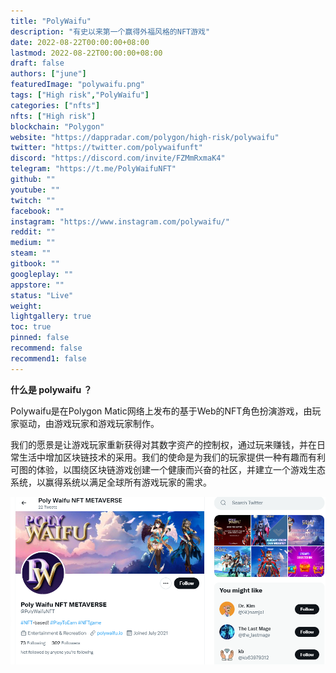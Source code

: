 ```yaml
---
title: "PolyWaifu"
description: "有史以来第一个赢得外福风格的NFT游戏"
date: 2022-08-22T00:00:00+08:00
lastmod: 2022-08-22T00:00:00+08:00
draft: false
authors: ["june"]
featuredImage: "polywaifu.png"
tags: ["High risk","PolyWaifu"]
categories: ["nfts"]
nfts: ["High risk"]
blockchain: "Polygon"
website: "https://dappradar.com/polygon/high-risk/polywaifu"
twitter: "https://twitter.com/polywaifunft"
discord: "https://discord.com/invite/FZMmRxmaK4"
telegram: "https://t.me/PolyWaifuNFT"
github: ""
youtube: ""
twitch: ""
facebook: ""
instagram: "https://www.instagram.com/polywaifu/"
reddit: ""
medium: ""
steam: ""
gitbook: ""
googleplay: ""
appstore: ""
status: "Live"
weight: 
lightgallery: true
toc: true
pinned: false
recommend: false
recommend1: false
---
```


**什么是 polywaifu ？**

Polywaifu是在Polygon Matic网络上发布的基于Web的NFT角色扮演游戏，由玩家驱动，由游戏玩家和游戏玩家制作。

我们的愿景是让游戏玩家重新获得对其数字资产的控制权，通过玩来赚钱，并在日常生活中增加区块链技术的采用。我们的使命是为我们的玩家提供一种有趣而有利可图的体验，以围绕区块链游戏创建一个健康而兴奋的社区，并建立一个游戏生态系统，以赢得系统以满足全球所有游戏玩家的需求。

![Polywaifu](13.png)